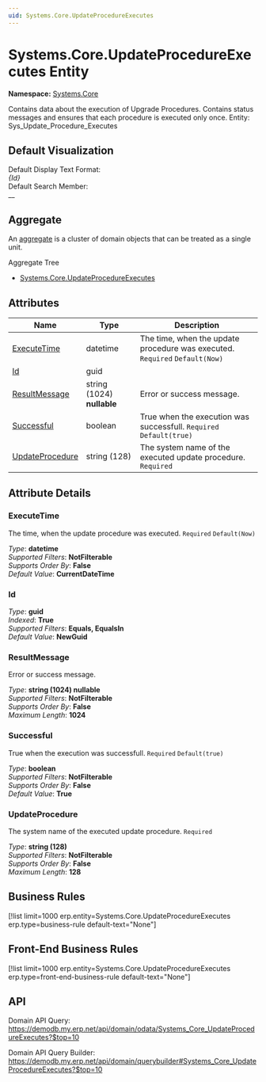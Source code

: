 ```yaml
---
uid: Systems.Core.UpdateProcedureExecutes
---
```

# Systems.Core.UpdateProcedureExecutes Entity

**Namespace:** [Systems.Core](Systems.Core.md)  

Contains data about the execution of Upgrade Procedures. Contains status messages and ensures that each procedure is executed only once. Entity: Sys_Update_Procedure_Executes

## Default Visualization
Default Display Text Format:  
_{Id}_  
Default Search Member:  
__  

## Aggregate
An [aggregate](https://docs.erp.net/tech/advanced/concepts/aggregates.html) is a cluster of domain objects that can be treated as a single unit.  

Aggregate Tree  
* [Systems.Core.UpdateProcedureExecutes](Systems.Core.UpdateProcedureExecutes.md)  

## Attributes

| Name | Type | Description |
| ---- | ---- | --- |
| [ExecuteTime](Systems.Core.UpdateProcedureExecutes.md#executetime) | datetime | The time, when the update procedure was executed. `Required` `Default(Now)` 
| [Id](Systems.Core.UpdateProcedureExecutes.md#id) | guid |  
| [ResultMessage](Systems.Core.UpdateProcedureExecutes.md#resultmessage) | string (1024) __nullable__ | Error or success message. 
| [Successful](Systems.Core.UpdateProcedureExecutes.md#successful) | boolean | True when the execution was successfull. `Required` `Default(true)` 
| [UpdateProcedure](Systems.Core.UpdateProcedureExecutes.md#updateprocedure) | string (128) | The system name of the executed update procedure. `Required` 


## Attribute Details

### ExecuteTime

The time, when the update procedure was executed. `Required` `Default(Now)`

_Type_: **datetime**  
_Supported Filters_: **NotFilterable**  
_Supports Order By_: **False**  
_Default Value_: **CurrentDateTime**  

### Id

_Type_: **guid**  
_Indexed_: **True**  
_Supported Filters_: **Equals, EqualsIn**  
_Default Value_: **NewGuid**  

### ResultMessage

Error or success message.

_Type_: **string (1024) __nullable__**  
_Supported Filters_: **NotFilterable**  
_Supports Order By_: **False**  
_Maximum Length_: **1024**  

### Successful

True when the execution was successfull. `Required` `Default(true)`

_Type_: **boolean**  
_Supported Filters_: **NotFilterable**  
_Supports Order By_: **False**  
_Default Value_: **True**  

### UpdateProcedure

The system name of the executed update procedure. `Required`

_Type_: **string (128)**  
_Supported Filters_: **NotFilterable**  
_Supports Order By_: **False**  
_Maximum Length_: **128**  



## Business Rules

[!list limit=1000 erp.entity=Systems.Core.UpdateProcedureExecutes erp.type=business-rule default-text="None"]

## Front-End Business Rules

[!list limit=1000 erp.entity=Systems.Core.UpdateProcedureExecutes erp.type=front-end-business-rule default-text="None"]

## API

Domain API Query:
<https://demodb.my.erp.net/api/domain/odata/Systems_Core_UpdateProcedureExecutes?$top=10>

Domain API Query Builder:
<https://demodb.my.erp.net/api/domain/querybuilder#Systems_Core_UpdateProcedureExecutes?$top=10>


